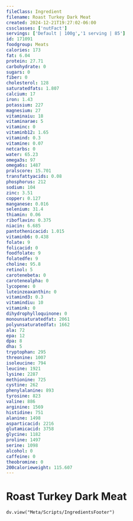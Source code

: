 ```yaml
---
fileClass: Ingredient
filename: Roast Turkey Dark Meat
created: 2024-12-21T19:27:02-06:00
cssclasses: ['nutFact']
servings: ['Default | 100g','1 serving | 85']
id: 171091
foodgroup: Meats
calories: 173
fat: 6.04
protein: 27.71
carbohydrate: 0
sugars: 0
fiber: 0
cholesterol: 128
saturatedfats: 1.807
calcium: 17
iron: 1.43
potassium: 227
magnesium: 27
vitaminaiu: 18
vitaminarae: 5
vitaminc: 0
vitaminb12: 1.65
vitamind: 0.3
vitamine: 0.07
netcarbs: 0
water: 65.23
omega3s: 97
omega6s: 1487
pralscore: 15.701
transfattyacids: 0.08
phosphorus: 212
sodium: 104
zinc: 3.51
copper: 0.127
manganese: 0.016
selenium: 31.4
thiamin: 0.06
riboflavin: 0.375
niacin: 6.685
pantothenicacid: 1.015
vitaminb6: 0.438
folate: 9
folicacid: 0
foodfolate: 9
folatedfe: 9
choline: 95.8
retinol: 5
carotenebeta: 0
carotenealpha: 0
lycopene: 0
luteinzeaxanthin: 0
vitamind3: 0.3
vitamindiu: 10
vitamink: 0
dihydrophylloquinone: 0
monounsaturatedfat: 2061
polyunsaturatedfat: 1662
ala: 72
epa: 12
dpa: 8
dha: 5
tryptophan: 295
threonine: 1007
isoleucine: 794
leucine: 1921
lysine: 2287
methionine: 725
cystine: 262
phenylalanine: 893
tyrosine: 823
valine: 886
arginine: 1569
histidine: 751
alanine: 1498
asparticacid: 2216
glutamicacid: 3758
glycine: 1182
proline: 1497
serine: 1098
alcohol: 0
caffeine: 0
theobromine: 0
200calorieweight: 115.607
---
```


# Roast Turkey Dark Meat

```dataviewjs
dv.view("Meta/Scripts/IngredientsFooter")
```